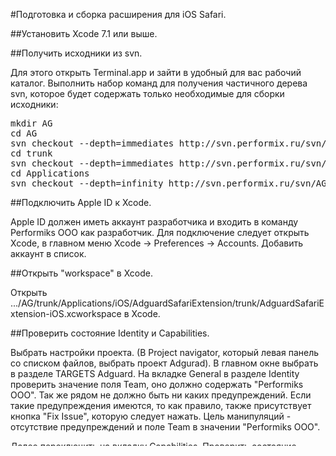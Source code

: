 #Подготовка и сборка расширения для iOS Safari.

##Установить Xcode 7.1 или выше.

##Получить исходники из svn. 

Для этого открыть Terminal.app и зайти в удобный для вас рабочий каталог. Выполнить набор команд для получения частичного дерева svn, которое будет содержать только необходимые для сборки исходники:

<pre>
mkdir AG
cd AG
svn checkout --depth=immediates http://svn.performix.ru/svn/AG/trunk
cd trunk
svn checkout --depth=immediates http://svn.performix.ru/svn/AG/trunk/Applications/
cd Applications
svn checkout --depth=infinity http://svn.performix.ru/svn/AG/trunk/Applications/iOS/
</pre>

##Подключить Apple ID к Xcode.

Apple ID должен иметь аккаунт разработчика и входить в команду Performiks OOO как разработчик.
Для подключение следует открыть Xcode, в главном меню Xcode -> Preferences -> Accounts. Добавить аккаунт в список.

##Oткрыть "workspace" в Xcode.

Открыть .../AG/trunk/Applications/iOS/AdguardSafariExtension/trunk/AdguardSafariExtension-iOS.xcworkspace в Xcode.

##Проверить состояние Identity и Capabilities.

Выбрать настройки проекта. (В Project navigator, который левая панель со списком файлов, выбрать проект Adgurad). В главном окне выбрать в разделе TARGETS Adguard. На вкладке General в разделе Identity проверить значение поля Team, оно должно содержать "Performiks OOO". Так же рядом не должно быть ни каких предупреждений. Если такие предупреждения имеются, то как правило, также присутствует кнопка "Fix Issue", которую следует нажать. Цель манипуляций - отсутствие предупреждений и поле Team в значении "Performiks OOO".

Далее переключить на вкладку Capabilities. Проверить состояние раздела App Groups. В разделе не должно быть предупреждений и подсветки красным. В случае проблем должна присутствовать кнопка "Fix Issue", которую следует нажать.

Выполнить аналогичные проверки для целей (TARGETS): AdguardBlockingExtension, ActionExtension.

##Собрать проект.

Выбрать схему AdguardExtension (Xcode главное меню Product -> Scheme -> AdguardExtension) и нажать cmd-B (Build)


#Обновление локализаций (если это требуется).

Действия выполнять в Xcode, в открытом AdguardSafariExtension-iOS.xcworkspace .

Для экспорта базовой локали в http://www.oneskyapp.com надо выбрать схему "Export Localization" (Xcode главное меню Product -> Scheme -> Export Localization) и нажать cmd-B (Product -> Build).

Для импорта в проект локализаций с http://www.oneskyapp.com надо выбрать схему "Import Localization" (Xcode главное меню Product -> Scheme -> Import Localization) и нажать cmd-B (Product -> Build).


#Подкотовка и загрузка в App Store.

Действия выполнять в Xcode, в открытом AdguardSafariExtension-iOS.xcworkspace .

В Project navigator, который левая панель со списком файлов, выбрать Config.xcconfig в корне. В главном окне прописать требуемые значения для: AG_VERSION, AG_BUILD.

Выбрать схему AdguardExtension (Xcode главное меню Product -> Scheme -> AdguardExtension) и выбрать в  главном меню Product -> Archive. По завершению процесса должно открыться окно Organizer. В окне Organizer должен быть выбран только что созданный вами архив AdguardExtension. Для отправки  нажать кнопку "Upload to App Store...".

Примечание:

Для возможности загрузки в App Store следует иметь в вашей "Связке ключей" идентификацию для дистрибуции, это валидный, для данного проекта iOS Distribution сертификат с приватным ключем. 

